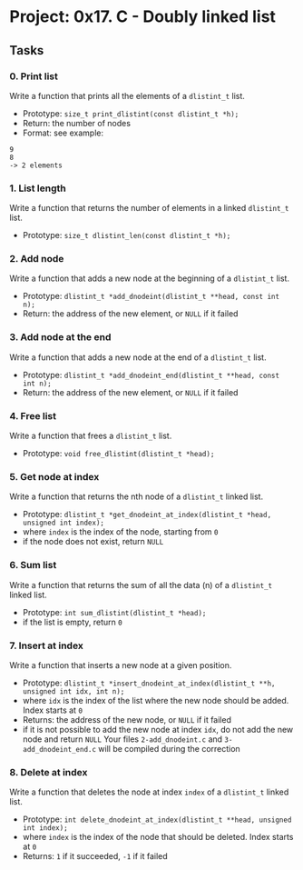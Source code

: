 # Project: 0x17. C - Doubly linked list
## Tasks
### 0. Print list
Write a function that prints all the elements of a `dlistint_t` list.
 - Prototype: `size_t print_dlistint(const dlistint_t *h);`
 - Return: the number of nodes
 - Format: see example:
 ```
 9
 8
 -> 2 elements
 ```

### 1. List length
Write a function that returns the number of elements in a linked `dlistint_t` list.
 - Prototype: `size_t dlistint_len(const dlistint_t *h);`

### 2. Add node
Write a function that adds a new node at the beginning of a `dlistint_t` list.
 - Prototype: `dlistint_t *add_dnodeint(dlistint_t **head, const int n);`
 - Return: the address of the new element, or `NULL` if it failed

### 3. Add node at the end
Write a function that adds a new node at the end of a `dlistint_t` list.
 - Prototype: `dlistint_t *add_dnodeint_end(dlistint_t **head, const int n);`
 - Return: the address of the new element, or `NULL` if it failed

### 4. Free list
Write a function that frees a `dlistint_t` list.
 - Prototype: `void free_dlistint(dlistint_t *head);`

### 5. Get node at index
Write a function that returns the nth node of a `dlistint_t` linked list.
 - Prototype: `dlistint_t *get_dnodeint_at_index(dlistint_t *head, unsigned int index);`
 - where `index` is the index of the node, starting from `0`
 - if the node does not exist, return `NULL`

### 6. Sum list
Write a function that returns the sum of all the data (n) of a `dlistint_t` linked list.
 - Prototype: `int sum_dlistint(dlistint_t *head);`
 - if the list is empty, return `0`

### 7. Insert at index
Write a function that inserts a new node at a given position.
 - Prototype: `dlistint_t *insert_dnodeint_at_index(dlistint_t **h, unsigned int idx, int n);`
 - where `idx` is the index of the list where the new node should be added. Index starts at `0`
 - Returns: the address of the new node, or `NULL` if it failed
 - if it is not possible to add the new node at index `idx`, do not add the new node and return `NULL`
Your files `2-add_dnodeint.c` and `3-add_dnodeint_end.c` will be compiled during the correction

### 8. Delete at index
Write a function that deletes the node at index `index` of a `dlistint_t` linked list.
 - Prototype: `int delete_dnodeint_at_index(dlistint_t **head, unsigned int index);`
 - where `index` is the index of the node that should be deleted. Index starts at `0`
 - Returns: `1` if it succeeded, `-1` if it failed